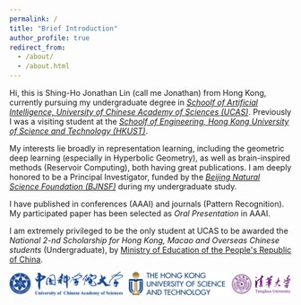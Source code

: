 ```yaml
---
permalink: /
title: "Brief Introduction"
author_profile: true
redirect_from: 
  - /about/
  - /about.html
---
```


Hi, this is Shing-Ho Jonathan Lin (call me Jonathan) from Hong Kong, currently pursuing my undergraduate degree in [*Schoolf of Artificial Intelligence, University of Chinese Academy of Sciences (UCAS)*](https://ucas.ac.cn). 
Previously I was a visiting student at the [*Schoolf of Engineering, Hong Kong University of Science and Technology (HKUST)*](https://seng.hkust.edu.hk/).

My interests lie broadly in representation learning, including the geometric deep learning (especially in Hyperbolic Geometry), as well as brain-inspired methods (Reservoir Computing), both having great publications. 
I am deeply honored to be a Principal Investigator, funded by the [*Beijing Natural Science Foundation (BJNSF)*](https://nsf.kw.beijing.gov.cn/bjnsfweb/) during my undergraduate study.

I have published in conferences (AAAI) and journals (Pattern Recognition). 
My participated paper has been selected as *Oral Presentation* in AAAI. 

I am extremely privileged to be the only student at UCAS to be awarded the *National 2-nd Scholarship for Hong Kong, Macao and Overseas Chinese students* (Undergraduate), by [Ministry of Education of the People's Republic of China](moe.gov.cn).

![university](../images/logo.png)
